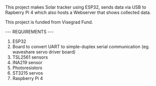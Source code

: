 This project makes Solar tracker using ESP32, sends data via USB to Rapberry Pi 4 which also hosts a Webserver that shows collected data.

This project is funded from Visegrad Fund.

--- REQUIREMENTS ---

1. ESP32
2. Board to convert UART to simple-duplex serial communication (eg. waveshare servo driver board)
3. TSL2561 sensors
4. INA219 sensor
5. Photoresistors
6. ST3215 servos
7. Raspberry Pi 4
